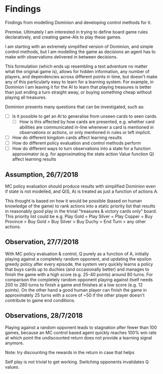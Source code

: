 # Findings

Findings from modelling Dominion and developing control methods for it.

Premise. Ultimately I am interested in trying to define board game rules
declaratively, and creating game-AIs to play these games.

I am starting with an extremely simplified version of Dominion, and simple control methods,
but I am modelling the game as decisions an agent has to make with
observations delivered in between decisions.

This formulation (which ends up resembling a text adventure no matter what
the original game is), allows for hidden information, any number of players,
and dependencies across different points in time, but doesn't make any of
this particularly easy to learn for a learning system. For example, in Dominion
I am leaving it for the AI to learn that playing treasures is better than just
ending a turn straight away, or buying something cheap without playing all treasures.

Dominion presents many questions that can be investigated, such as:
- [ ] Is it possible to get an AI to generalise from unseen cards to seen cards.
  - [ ] How is this affected by how cards are presented, e.g. whether card
        abilities are communicated in-line whenever a card is mentioned in
        observations or actions, or only mentioned in rules or left implicit.
- [ ] How do different kingdom cards affect learning results
- [ ] How do different policy evaluation and control methods perform
- [ ] How do different ways to turn observations into a state for
      a function approximator (e.g. for approximating the state action Value
      function Q) affect learning results

## Assumption, 26/7/2018

MC policy evaluation should produce results with simplified Dominion even if
state is not modelled, and Q(S, A) is treated as just a function of actions A.

This thought is based on how it would be possible (based on human knowledge of the game)
to rank actions into a static priority list that results in reasonably good play in the trivial
"treasures & victory cards only" board. This priority list could be e.g. Play Gold =
Play Silver = Play Copper = Buy Province > Buy Gold > Buy Silver > Buy Duchy > End Turn >
any other actions.

## Observation, 27/7/2018

With MC policy evaluation & control, Q purely as a function of A, initially playing against a completely
random opponent, and updating the epsilon greedy policy after every episode,
the system very quickly learns a policy that buys cards up to duchies (and occasionally better)
and manages to finish the game with a high score (e.g. 25-40 points) around 80 turns. For comparison the
completely random opponent playing against itself needs 200 to 280 turns to finish
a game and finishes at a low score (e.g. 12 points). On the other hand
a good human player can finish the game in approximately 25 turns with a score
of ~50 if the other player doesn't contribute to game end conditions.

## Observations, 28/7/2018

Playing against a random opponent leads to stagnation after fewer than 100 games,
because an MC control based agent quickly reaches 100% win rate at which point
the undiscounted return does not provide a learning signal anymore.

Note: try discounting the rewards in the return in case that helps

Self play is not trivial to get working. Switching opponents invalidates Q values.
